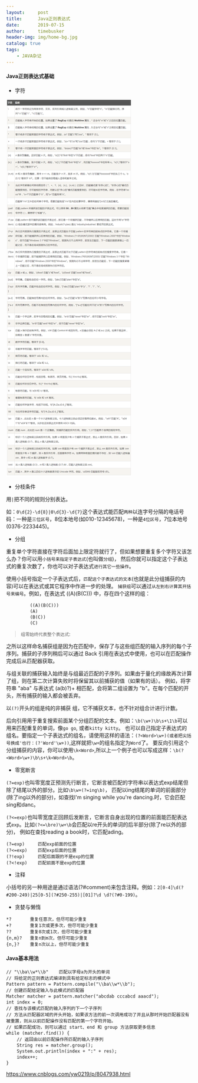 ```yaml
---
layout:     post
title:      Java正则表达式
date:       2019-07-15
author:     timebusker
header-img: img/home-bg.jpg
catalog: true
tags:
    - JAVA杂记
---
```


#### Java正则表达式基础

- 字符

![字符](/img/java-coding/杂记/1.png) 



- 分枝条件

用`|`把不同的规则分别表达。

如：`0\d{2}-\d{8}|0\d{3}-\d{7}`这个表达式能匹配`两种`以连字号分隔的电话号码：一种是`三位区号`，8位本地号(如010-12345678)，一种是`4位区号`，7位本地号(0376-2233445)。

- 分组

重复单个字符直接在字符后面加上限定符就行了，但如果想要重复多个字符又该怎么办？你可以用`小括号来指定子表达式`(也叫做`分组`)，
然后你就可以指定这个子表达式的重复次数了，你也可以对子表达式`进行其它一些操作`。

使用小括号指定一个子表达式后，`匹配这个子表达式的文本`(也就是此分组捕获的内容)可以在表达式或其它程序中作进一步的处理。
`捕获组`可以通过`从左到右计算其开括号来编号`。例如，在表达式 ((A)(B(C))) 中，存在四个这样的组：

             ((A)(B(C)))
             (A)
             (B(C))
             (C)
> `组零始终代表整个表达式`:

之所以这样命名捕获组是因为在匹配中，保存了与这些组匹配的输入序列的每个子序列。捕获的子序列稍后可以通过 Back 引用在表达式中使用，也可以在匹配操作完成后从匹配器获取。

与组关联的捕获输入始终是与组最近匹配的子序列。如果由于量化的缘故再次计算了组，则在第二次计算失败时将保留其以前捕获的值（如果有的话）。
例如，将字符串 "aba" 与表达式 (a(b)?)+ 相匹配，会将第二组设置为 "b"。在每个匹配的开头，所有捕获的输入都会被丢弃。

以`(?)`开头的组是纯的非捕获 组，它不捕获文本，也不针对组合计进行计数。

后向引用用于重复搜索前面某个分组匹配的文本。例如：`\b(\w+)\b\s+\1\b`可以用来匹配重复的单词，像`go go`, 或者`kitty kitty`。
也可以自己指定子表达式的组名。要指定一个子表达式的组名，请使用这样的语法：`(?<Word>\w+)(或者把尖括号换成'也行：(?'Word'\w+))`,这样就把`\w+`的组名指定为`Word`了。
要反向引用这个分组捕获的内容，你可以使用`\k<Word>`,所以上一个例子也可以写成这样：`\b(?<Word>\w+)\b\s+\k<Word>\b`。

- 零宽断言

`(?=exp)`也叫零宽度正预测先行断言，它断言被匹配的字符串以表达式exp结尾但除了结尾以外的部分。比如`\b\w+(?=ing\b)`，
匹配以ing结尾的单词的前面部分(除了ing以外的部分)，如查找I'm singing while you're dancing.时，它会匹配sing和danc。

`(?<=exp)`也叫零宽度正回顾后发断言，它断言自身出现的位置的前面能匹配表达式`exp`。比如`(?<=\bre)\w+\b`会匹配以re开头的单词的后半部分(除了re以外的部分)，
例如在查找reading a book时，它匹配ading。

```
(?=exp)	    匹配exp前面的位置
(?<=exp)	匹配exp后面的位置
(?!exp)	    匹配后面跟的不是exp的位置
(?<!exp)	匹配前面不是exp的位置
```

- 注释

小括号的另一种用途是通过语法(?#comment)来包含注释。例如：`2[0-4]\d(?#200-249)|25[0-5](?#250-255)|[01]?\d \d?(?#0-199)`。

- 贪婪与懒惰

```
*?	     重复任意次，但尽可能少重复
+?	     重复1次或更多次，但尽可能少重复
??	     重复0次或1次，但尽可能少重复
{n,m}?	 重复n到m次，但尽可能少重复
{n,}?	 重复n次以上，但尽可能少重复
```

#### Java基本用法

```
// "\\ba\\w*\\b"    匹配以字母a为开头的单词
// 将给定的正则表达式编译到具有给定标志的模式中
Pattern pattern = Pattern.compile("\\ba\\w*\\b");
// 创建匹配给定输入与此模式的匹配器
Matcher matcher = pattern.matcher("abcdab cccabcd aaacd");
int index = 0;
// 查找与该模式匹配的输入序列的下一个子序列
// 方法从匹配器区域的开头开始，如果该方法的前一次调用成功了并且从那时开始匹配器没有被重置，则从以前匹配操作没有匹配的第一个字符开始。
// 如果匹配成功，则可以通过 start、end 和 group 方法获取更多信息
while (matcher.find()) {
    // 返回由以前匹配操作所匹配的输入子序列
    String res = matcher.group();
    System.out.println(index + ":" + res);
    index++;
}
```

https://www.cnblogs.com/yw0219/p/8047938.html










